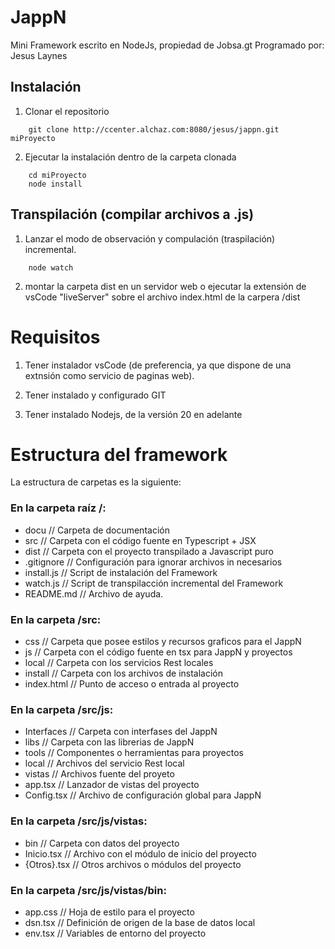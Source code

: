 # JappN
Mini Framework escrito en NodeJs, propiedad de Jobsa.gt 
Programado por: Jesus Laynes

## Instalación
1. Clonar el repositorio
```
    git clone http://ccenter.alchaz.com:8080/jesus/jappn.git miProyecto
```

2. Ejecutar la instalación dentro de la carpeta clonada
```
    cd miProyecto
    node install
```

## Transpilación (compilar archivos a .js)
1. Lanzar el modo de observación y compulación (traspilación) incremental.
```
    node watch
```

2. montar la carpeta dist en un servidor web o ejecutar la extensión de vsCode "liveServer" sobre el archivo index.html de la carpera /dist

# Requisitos
1. Tener instalador vsCode (de preferencia, ya que dispone de una extnsión como servicio de paginas web).

2. Tener instalado y configurado GIT

3. Tener instalado Nodejs, de la versión 20 en adelante

# Estructura del framework
La estructura de carpetas es la siguiente:

### En la carpeta raíz /:
* docu          // Carpeta de documentación
* src           // Carpeta con el código fuente en Typescript + JSX
* dist          // Carpeta con el proyecto transpilado a Javascript puro
* .gitignore    // Configuración para ignorar archivos in necesarios
* install.js    // Script de instalación del Framework
* watch.js      // Script de transpilacción incremental del Framework
* README.md     // Archivo de ayuda.

### En la carpeta /src:
* css           // Carpeta que posee estilos y recursos graficos para el JappN
* js            // Carpeta con el código fuente en tsx para JappN y proyectos
* local         // Carpeta con los servicios Rest locales
* install       // Carpeta con los archivos de instalación 
* index.html    // Punto de acceso o entrada al proyecto

### En la carpeta /src/js:
* Interfaces    // Carpeta con interfases del JappN
* libs          // Carpeta con las librerias de JappN
* tools         // Componentes o herramientas para proyectos
* local         // Archivos del servicio Rest local
* vistas        // Archivos fuente del proyeto
* app.tsx       // Lanzador de vistas del proyecto
* Config.tsx    // Archivo de configuración global para JappN

### En la carpeta /src/js/vistas:
* bin           // Carpeta con datos del proyecto 
* Inicio.tsx    // Archivo con el módulo de inicio del proyecto
* {Otros}.tsx   // Otros archivos o módulos del proyecto

### En la carpeta /src/js/vistas/bin:
* app.css       // Hoja de estilo para el proyecto
* dsn.tsx       // Definición de origen de la base de datos local
* env.tsx       // Variables de entorno del proyecto